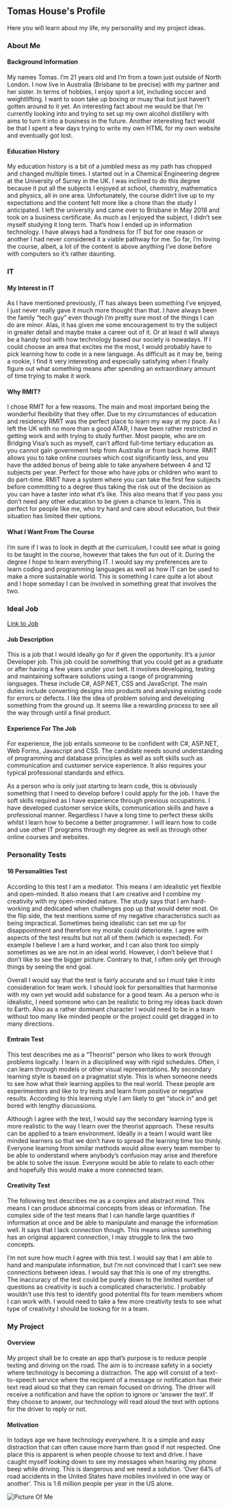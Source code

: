 
## Tomas House's Profile

Here you will learn about my life, my personality and my project ideas.
### About Me

#### Background Information
My names Tomas. I’m 21 years old and I’m from a town just outside of North London. I now live in Australia (Brisbane to be precise) with my partner and her sister. In terms of hobbies, I enjoy sport a lot, including soccer and weightlifting. I want to soon take up boxing or muay thai but just haven’t gotten around to it yet. An interesting fact about me would be that I’m currently looking into and trying to set up my own alcohol distillery with aims to turn it into a business in the future. Another interesting fact would be that I spent a few days trying to write my own HTML for my own website and eventually got lost.

#### Education History
My education history is a bit of a jumbled mess as my path has chopped and changed multiple times. I started out in a Chemical Engineering degree at the University of Surrey in the UK. I was inclined to do this degree because it put all the subjects I enjoyed at school, chemistry, mathematics and physics, all in one area. Unfortunately, the course didn’t live up to my expectations and the content felt more like a chore than the study I anticipated. I left the university and came over to Brisbane in May 2018 and took on a business certificate. As much as I enjoyed the subject, I didn’t see myself studying it long term. That’s how I ended up in information technology. I have always had a fondness for IT but for one reason or another I had never considered it a viable pathway for me. So far, I’m loving the course, albeit, a lot of the content is above anything I’ve done before with computers so it’s rather daunting.

### IT
#### My Interest in IT
As I have mentioned previously, IT has always been something I’ve enjoyed, I just never really gave it much more thought than that. I have always been the family “tech guy” even though I’m pretty sure most of the things I can do are minor. Alas, it has given me some encouragement to try the subject in greater detail and maybe make a career out of it. Or at least it will always be a handy tool with how technology based our society is nowadays.
If I could choose an area that excites me the most, I would probably have to pick learning how to code in a new language. As difficult as it may be, being a rookie, I find it very interesting and especially satisfying when I finally figure out what something means after spending an extraordinary amount of time trying to make it work.

#### Why RMIT?
I chose RMIT for a few reasons. The main and most important being the wonderful flexibility that they offer. Due to my circumstances of education and residency RMIT was the perfect place to learn my way at my pace. As I left the UK with no more than a good ATAR, I have been rather restricted in getting work and with trying to study further. Most people, who are on Bridging Visa’s such as myself, can’t afford full-time tertiary education as you cannot gain government help from Australia or from back home. RMIT allows you to take online courses which cost significantly less, and you have the added bonus of being able to take anywhere between 4 and 12 subjects per year. Perfect for those who have jobs or children who want to do part-time. RMIT have a system where you can take the first few subjects before committing to a degree thus taking the risk out of the decision as you can have a taster into what it’s like. This also means that if you pass you don’t need any other education to be given a chance to learn. This is perfect for people like me, who try hard and care about education, but their situation has limited their options.

#### What I Want From The Course
I’m sure if I was to look in depth at the curriculum, I could see what is going to be taught in the course, however that takes the fun out of it. During the degree I hope to learn everything IT. I would say my preferences are to learn coding and programming languages as well as how IT can be used to make a more sustainable world. This is something I care quite a lot about and I hope someday I can be involved in something great that involves the two.

### Ideal Job
[Link to Job](https://www.seek.com.au/job/41169773?type=standout#searchRequestToken=99938761-541f-4b39-80f2-97bd6a14b737)
#### Job Description
This is a job that I would ideally go for if given the opportunity. It’s a junior Developer job. This job could be something that you could get as a graduate or after having a few years under your belt. It involves developing, testing and maintaining software solutions using a range of programming languages. These include C#, ASP.NET, CSS and JavaScript. The main duties include converting designs into products and analysing existing code for errors or defects. I like the idea of problem solving and developing something from the ground up. It seems like a rewarding process to see all the way through until a final product.

#### Experience For The Job
For experience, the job entails someone to be confident with C#, ASP.NET, Web Forms, Javascript and CSS. The candidate needs sound understanding of programming and database principles as well as soft skills such as communication and customer service experience. It also requires your typical professional standards and ethics.

As a person who is only just starting to learn code, this is obviously something that I need to develop before I could apply for the job. I have the soft skills required as I have experience through previous occupations. I have developed customer service skills, communication skills and have a professional manner. Regardless I have a long time to perfect these skills whilst I learn how to become a better programmer. I will learn how to code and use other IT programs through my degree as well as through other online courses and websites.

### Personality Tests

#### 16 Personalities Test
According to this test I am a mediator. This means I am idealistic yet flexible and open-minded. It also means that I am creative and I combine my creativity with my open-minded nature. The study says that I am hard-working and dedicated when challenges pop up that would deter most. On the flip side, the test mentions some of my negative characteristics such as being impractical. Sometimes being idealistic can set me up for disappointment and therefore my morale could deteriorate. I agree with aspects of the test results but not all of them (which is expected). For example I believe I am a hard worker, and I can also think too simply sometimes as we are not in an ideal world. However, I don’t believe that I don’t like to see the bigger picture. Contrary to that, I often only get through things by seeing the end goal.

Overall I would say that the test is fairly accurate and so I must take it into consideration for team work. I should look for personalities that harmonise with my own yet would add substance for a good team. As a person who is idealistic, I need someone who can be realistic to bring my ideas back down to Earth. Also as a rather dominant character I would need to be in a team without too many like minded people or the project could get dragged in to many directions.

#### Emtrain Test
This test describes me as a “Theorist” person who likes to work through problems logically. I learn in a disciplined way with rigid schedules. Often, I can learn through models or other visual representations. My secondary learning style is based on a pragmatist style. This is when someone needs to see how what their learning applies to the real world. These people are experimenters and like to try tests and learn from positive or negative results. According to this learning style I am likely to get “stuck in” and get bored with lengthy discussions.

Although I agree with the test, I would say the secondary learning type is more realistic to the way I learn over the theorist approach. These results can be applied to a team environment. Ideally in a team I would want like minded learners so that we don’t have to spread the learning time too thinly. Everyone learning from similar methods would allow every team member to be able to understand where anybody’s confusion may arise and therefore be able to solve the issue. Everyone would be able to relate to each other and hopefully this would make a more connected team.

#### Creativity Test
The following test describes me as a complex and abstract mind. This means I can produce abnormal concepts from ideas or information. The complex side of the test means that I can handle large quantities if information at once and be able to manipulate and manage the information well. It says that I lack connection though. This means unless something has an original apparent connection, I may struggle to link the two concepts.

I’m not sure how much I agree with this test. I would say that I am able to hand and manipulate information, but I’m not convinced that I can’t see new connections between ideas. I would say that this is one of my strengths. The inaccuracy of the test could be purely down to the limited number of questions as creativity is such a complicated characteristic. I probably wouldn’t use this test to identify good potential fits for team members whom I can work with. I would need to take a few more creativity tests to see what type of creativity I should be looking for in a team.

### My Project

#### Overview
My project shall be to create an app that’s purpose is to reduce people texting and driving on the road. The aim is to increase safety in a society where technology is becoming a distraction. The app will consist of a text-to-speech service where the recipient of a message or notification has their text read aloud so that they can remain focused on driving. The driver will receive a notification and have the option to ignore or ‘answer the text’. If they choose to answer, our technology will read aloud the text with options for the driver to reply or not.

#### Motivation
In todays age we have technology everywhere. It is a simple and easy distraction that can often cause more harm than good if not respected. One place this is apparent is when people choose to text and drive. I have caught myself looking down to see my messages when hearing my phone beep while driving. This is dangerous and we need a solution. ‘Over 64% of road accidents in the United States have mobiles involved in one way or another’. This is 1.6 million people per year in the US alone.

![Picture Of Me](/IMG_1841.JPG)
